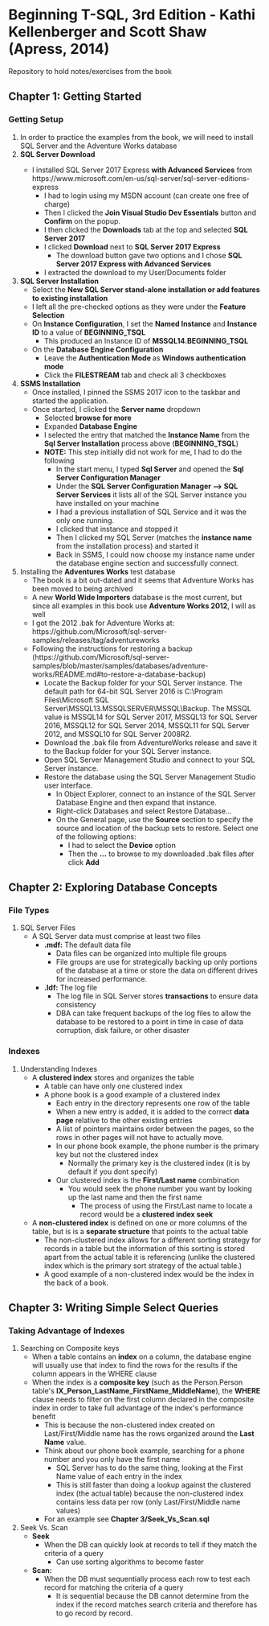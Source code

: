 # Beginning T-SQL, 3rd Edition - Kathi Kellenberger and Scott Shaw (Apress, 2014)
Repository to hold notes/exercises from the book

## Chapter 1: Getting Started ##
### Getting Setup ###

<ol>
	<li>In order to practice the examples from the book, we will need to install SQL Server and the Adventure Works database
	<li><b>SQL Server Download</b></li>
		<ul>
			<li>I installed SQL Server 2017 Express <b>with Advanced Services</b> from https://www.microsoft.com/en-us/sql-server/sql-server-editions-express 
				<ul>
					<li>I had to login using my MSDN account (can create one free of charge)</li>
					<li>Then I clicked the <b>Join Visual Studio Dev Essentials</b> button and <b>Confirm</b> on the popup.</li>
					<li>I then clicked the <b>Downloads</b> tab at the top and selected <b>SQL Server 2017</b></li>
					<li>I clicked <b>Download</b> next to <b>SQL Server 2017 Express</b>
						<ul>
							<li>The download button gave two options and I chose <b>SQL Server 2017 Express with Advanced Services</b></li>
						</ul>
					</li>
					<li>I extracted the download to my User/Documents folder</li>
				</ul>
			</li>			
		</ul>
	</li>
	<li><b>SQL Server Installation </b>
		<ul>
			<li>Select the <b>New SQL Server stand-alone installation or add features to existing installation</b></li>
			<li>I left all the pre-checked options as they were under the <b>Feature Selection</b></li>
			<li>On <b>Instance Configuration</b>, I set the <b>Named Instance</b> and <b>Instance ID</b> to a value of <b>BEGINNING_TSQL</b>
				<ul>
					<li>This produced an Instance ID of <b>MSSQL14.BEGINNING_TSQL</b></li>
				</ul>
			</li>
			<li>On the <b>Database Engine Configuration</b>
				<ul>
					<li>Leave the <b>Authentication Mode </b>as <b>Windows authentication mode</b></li>
					<li>Click the <b>FILESTREAM</b> tab and check all 3 checkboxes</li>
				</ul>				
			</li>
		</ul>
	</li>
	<li><b>SSMS Installation</b>
		<ul>
			<li>Once installed, I pinned the SSMS 2017 icon to the taskbar and started the application.</li>
			<li>Once started, I clicked the <b>Server name</b> dropdown
				<ul>
					<li>Selected <b>browse for more</b></li>
					<li>Expanded <b>Database Engine</b></li>
					<li>I selected the entry that matched the <b>Instance Name</b> from the <b>Sql Server Installation</b> process above (<b>BEGINNING_TSQL</b>)</li>	
					<li><b>NOTE:</b> This step initially did not work for me, I had to do the following
						<ul>
							<li>In the start menu, I typed <b>Sql Server</b> and opened the <b>Sql Server Configuration Manager</b></li>
							<li>Under the <b>SQL Server Configuration Manager --> SQL Server Services</b> it lists all of the SQL Server instance you have installed on your machine</li>
							<li>I had a previous installation of SQL Service and it was the only one running.</li>
							<li>I clicked that instance and stopped it</li>
							<li>Then I clicked my SQL Server (matches the <b>instance name</b> from the installation process) and started it</li>
							<li>Back in SSMS, I could now choose my instance name under the database engine section and successfully connect. </li>
						</ul>
					</li>
				</ul>
			</li>
		</ul>
	</li>
	<li>Installing the <b>Adventures Works</b> test database
		<ul>
			<li>The book is a bit out-dated and it seems that Adventure Works has been moved to being archived</li>
			<li>A new <b>World Wide Importers</b> database is the most current, but since all examples in this book use <b>Adventure Works 2012</b>, I will as well</li>
			<li>I got the 2012 .bak for Adventure Works at: https://github.com/Microsoft/sql-server-samples/releases/tag/adventureworks </li>
			<li>Following the instructions for restoring a backup (https://github.com/Microsoft/sql-server-samples/blob/master/samples/databases/adventure-works/README.md#to-restore-a-database-backup)
				<ul>
					<li>Locate the Backup folder for your SQL Server instance. The default path for 64-bit SQL Server 2016 is C:\Program Files\Microsoft SQL Server\MSSQL13.MSSQLSERVER\MSSQL\Backup. The MSSQL value is MSSQL14 for SQL Server 2017, MSSQL13 for SQL Server 2016, MSSQL12 for SQL Server 2014, MSSQL11 for SQL Server 2012, and MSSQL10 for SQL Server 2008R2.</li>
					<li>Download the .bak file from AdventureWorks release and save it to the Backup folder for your SQL Server instance.</li>	
					<li>Open SQL Server Management Studio and connect to your SQL Server instance.</li>
					<li>Restore the database using the SQL Server Management Studio user interface.
						<ul>
							<li>In Object Explorer, connect to an instance of the SQL Server Database Engine and then expand that instance.</li>
							<li>Right-click Databases and select Restore Database...</li>
							<li>On the General page, use the <b>Source</b> section to specify the source and location of the backup sets to restore. Select one of the following options:
								<ul>
									<li>I had to select the <b>Device</b> option</li>
									<li>Then the <b>...</b> to browse to my downloaded .bak files after click <b>Add</b></li>									
								</ul>
							</li>
						</ul>
					</li>					
				</ul>
			</li>
		</ul>
	</li>
</ol>

## Chapter 2: Exploring Database Concepts ##
### File Types ###

<ol>
	<li>SQL Server Files
		<ul>
			<li>A SQL Server data must comprise at least two files
				<ul>
					<li><b>.mdf:</b> The default data file
						<ul>
							<li>Data files can be organized into multiple file groups</li>
							<li>File groups are use for strategically backing up only portions of the database at a time or store the data on different drives for increased performance.</li>
						</ul>
					</li>
					<li><b>.ldf:</b> The log file
						<ul>
							<li>The log file in SQL Server stores <b>transactions</b> to ensure data consistency</li>
							<li>DBA can take frequent backups of the log files to allow the database to be restored to a point in time in case of data corruption, disk failure, or other disaster</li>
						</ul>
					</li>
				</ul>
			</li>
		</ul>
	</li>
</ol>

### Indexes ###

<ol>
	<li>Understanding Indexes
		<ul>
			<li>A <b>clustered index</b> stores and organizes the table
				<ul>
					<li>A table can have only one clustered index</li>
					<li>A phone book is a good example of a clustered index
						<ul>
							<li>Each entry in the directory represents one row of the table</li>
							<li>When a new entry is added, it is added to the correct <b>data page</b> relative to the other existing entries</li>
							<li>A list of pointers maintains order between the pages, so the rows in other pages will not have to actually move.</li>
							<li>In our phone book example, the phone number is the primary key but not the clustered index
								<ul>
									<li>Normally the primary key is the clustered index (it is by default if you dont specify)</li>
								</ul>
							</li>
							<li>Our clustered index is the <b>First/Last name</b> combination
								<ul>
									<li>You would seek the phone number you want by looking up the last name and then the first name
										<ul>
											<li>The process of using the First/Last name to locate a record would be a <b>clustered index seek</b></li>
										</ul>
									</li>
								</ul>
							</li>
						</ul>
					</li>
				</ul>
			</li>
			<li>A <b>non-clustered index</b> is defined on one or more columns of the table, but is is a <b>separate structure</b> that points to the actual table
				<ul>
					<li>The non-clustered index allows for a different sorting strategy for records in a table but the information of this sorting is stored apart from the actual table it is referencing (unlike the clustered index which is the primary sort strategy of the actual table.)</li>
					<li>A good example of a non-clustered index would be the index in the back of a book.</li>
				</ul>
			</li>
		</ul>
	</li>
</ol>

## Chapter 3: Writing Simple Select Queries ##
### Taking Advantage of Indexes ###

<ol>
	<li>Searching on Composite keys
		<ul>
			<li>When a table contains an <b>index</b> on a column, the database engine will usually use that index to find the rows for the results if the column appears in the WHERE clause</li>
			<li>When the index is a <b>composite key</b> (such as the Person.Person table's <b>IX_Person_LastName_FirstName_MiddleName</b>), the <b>WHERE</b> clause needs to filter on the first column declared in the composite index in order to take full advantage of the index's performance benefit
				<ul>
					<li>This is because the non-clustered index created on Last/First/Middle name has the rows organized around the <b>Last Name</b> value.</li>
					<li>Think about our phone book example, searching for a phone number and you only have the first name
						<ul>
							<li>SQL Server has to do the same thing, looking at the First Name value of each entry in the index</li>
							<li>This is still faster than doing a lookup against the clustered index (the actual table) because the non-clustered index contains less data per row (only Last/First/Middle name values)</li>
						</ul>
					</li>
					<li>For an example see <b>Chapter 3/Seek_Vs_Scan.sql</b></li>
				</ul>
			</li>
		</ul>
	</li>
	<li>Seek Vs. Scan
		<ul>
			<li><b>Seek</b>
				<ul>
					<li>When the DB can quickly look at records to tell if they match the criteria of a query
						<ul>
							<li>Can use sorting algorithms to become faster</li>
						</ul>
					</li>
				</ul>
			</li>
			<li><b>Scan:</b>
				<ul>
					<li>When the DB must sequentially process each row to test each record for matching the criteria of a query
						<ul>
							<li>It is sequential because the DB cannot determine from the index if the record matches search criteria and therefore has to go record by record.</li>
						</ul>
					</li>
				</ul>
			</li>
		</ul>
	</li>
</ol>


